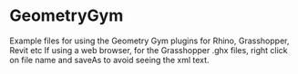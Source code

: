 GeometryGym
===========

Example files for using the Geometry Gym plugins for Rhino, Grasshopper, Revit etc
If using a web browser, for the Grasshopper .ghx files, right click on file name and saveAs to avoid seeing the xml text.
